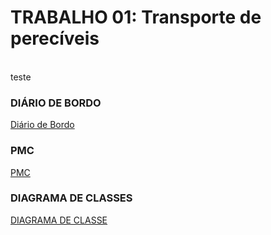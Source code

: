 # TRABALHO 01:  Transporte de perecíveis

<br>teste<br>
### DIÁRIO DE BORDO<br>
[Diário de Bordo](https://docs.google.com/document/d/1J8j7VNJyWz_0cKxVUvNO_YxGLkDz3z7vywEsU2Lk_ZY)<br>

### PMC<br>
[PMC](https://github.com/RafaelDAnjos/TransportePereciveis/blob/master/Andreas%2C%20Daniel%2C%20Nicolas%2C%20RafaelAnjos.pdf)

### DIAGRAMA DE CLASSES<br>
[DIAGRAMA DE CLASSE](https://github.com/RafaelDAnjos/TransportePereciveis/blob/master/classe.png)
